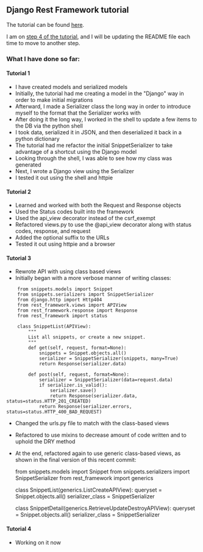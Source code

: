 ## Django Rest Framework tutorial

The tutorial can be found [here](http://www.django-rest-framework.org/tutorial/1-serialization/).

I am on [step 4 of the tutorial](http://www.django-rest-framework.org/tutorial/4-authentication-and-permissions/), and I will be updating the README file each time to move to another step.

### What I have done so far:

#### Tutorial 1

- I have created models and serialized models
- Initially, the tutorial had me creating a model in the "Django" way in order to make initial migrations
- Afterward, I made a Serializer class the long way in order to introduce myself to the format that the Serializer works with
- After doing it the long way, I worked in the shell to update a few items to the DB via the python shell
- I took data, serialized it in JSON, and then deserialized it back in a python dictionary
- The tutorial had me refactor the initial SnippetSerializer to take advantage of a shortcut using the Django model
- Looking through the shell, I was able to see how my class was generated
- Next, I wrote a Django view using the Serializer
- I tested it out using the shell and httpie

#### Tutorial 2

- Learned and worked with both the Request and Response objects
- Used the Status codes built into the framework
- Used the api\_view decorator instead of the csrf\_exempt
- Refactored views.py to use the @api\_view decorator along with status codes, response, and request
- Added the optional suffix to the URLs
- Tested it out using httpie and a browser

#### Tutorial 3

- Rewrote API with using class based views
- Initially began with a more verbose manner of writing classes:

```
    from snippets.models import Snippet
    from snippets.serializers import SnippetSerializer
    from django.http import Http404
    from rest_framework.views import APIView
    from rest_framework.response import Response
    from rest_framework import status

    class SnippetList(APIView):
        """
        List all snippets, or create a new snippet.
        """
        def get(self, request, format=None):
            snippets = Snippet.objects.all()
            serializer = SnippetSerializer(snippets, many=True)
            return Response(serializer.data)

        def post(self, request, format=None):
            serializer = SnippetSerializer(data=request.data)
            if serializer.is_valid():
                serializer.save()
                return Response(serializer.data, status=status.HTTP_201_CREATED)
            return Response(serializer.errors, status=status.HTTP_400_BAD_REQUEST)
```

- Changed the urls.py file to match with the class-based views
- Refactored to use mixins to decrease amount of code written and to uphold the DRY method
- At the end, refactored again to use generic class-based views, as shown in the final version of this recent commit:

    from snippets.models import Snippet
    from snippets.serializers import SnippetSerializer
    from rest_framework import generics


    class SnippetList(generics.ListCreateAPIView):
        queryset = Snippet.objects.all()
        serializer_class = SnippetSerializer


    class SnippetDetail(generics.RetrieveUpdateDestroyAPIView):
        queryset = Snippet.objects.all()
        serializer_class = SnippetSerializer

#### Tutorial 4
- Working on it now